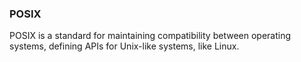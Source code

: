 ### POSIX
POSIX is a standard for maintaining compatibility between operating systems, defining APIs for Unix-like systems, like Linux.